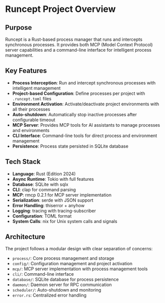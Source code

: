 # Runcept Project Overview

## Purpose
Runcept is a Rust-based process manager that runs and intercepts synchronous processes. It provides both MCP (Model Context Protocol) server capabilities and a command-line interface for intelligent process management.

## Key Features
- **Process Interception**: Run and intercept synchronous processes with intelligent management
- **Project-based Configuration**: Define processes per project with `.runcept.toml` files
- **Environment Activation**: Activate/deactivate project environments with all their processes
- **Auto-shutdown**: Automatically stop inactive processes after configurable timeout
- **MCP Server**: Provides MCP tools for AI assistants to manage processes and environments
- **CLI Interface**: Command-line tools for direct process and environment management
- **Persistence**: Process state persisted in SQLite database

## Tech Stack
- **Language**: Rust (Edition 2024)
- **Async Runtime**: Tokio with full features
- **Database**: SQLite with sqlx
- **CLI**: clap for command parsing
- **MCP**: rmcp 0.2.1 for MCP server implementation
- **Serialization**: serde with JSON support
- **Error Handling**: thiserror + anyhow
- **Logging**: tracing with tracing-subscriber
- **Configuration**: TOML format
- **System Calls**: nix for Unix system calls and signals

## Architecture
The project follows a modular design with clear separation of concerns:
- `process/`: Core process management and storage
- `config/`: Configuration management and project activation
- `mcp/`: MCP server implementation with process management tools
- `cli/`: Command-line interface
- `database/`: SQLite database for process persistence
- `daemon/`: Daemon server for RPC communication
- `scheduler/`: Auto-shutdown and monitoring
- `error.rs`: Centralized error handling